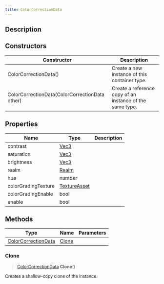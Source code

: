 ```yaml
---
title: ColorCorrectionData
---
```

## Description

## Constructors

| Constructor                                    | Description                                              |
| ---------------------------------------------- | -------------------------------------------------------- |
| ColorCorrectionData()                          | Create a new instance of this container type.            |
| ColorCorrectionData(ColorCorrectionData other) | Create a reference copy of an instance of the same type. |

## Properties

| Name                | Type                                             | Description |
| ------------------- | ------------------------------------------------ | ----------- |
| contrast            | [Vec3](/vext/ref/shared/class/vec3)                |             |
| saturation          | [Vec3](/vext/ref/shared/class/vec3)                |             |
| brightness          | [Vec3](/vext/ref/shared/class/vec3)                |             |
| realm               | [Realm](/vext/ref/fb/realm)               |             |
| hue                 | number                                           |             |
| colorGradingTexture | [TextureAsset](/vext/ref/fb/textureasset) |             |
| colorGradingEnable  | bool                                             |             |
| enable              | bool                                             |             |

## Methods

| Type                                                            | Name            | Parameters |
| --------------------------------------------------------------- | --------------- | ---------- |
| [ColorCorrectionData](/vext/ref/cls/clt/colorcorrectiondata) | [Clone](#clone) |            |

### Clone

> [ColorCorrectionData](/vext/ref/cls/clt/colorcorrectiondata) **Clone**()

Creates a shallow-copy clone of the instance.
